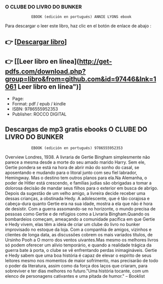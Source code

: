 ### O CLUBE DO LIVRO DO BUNKER
				EBOOK (edición en portugués) ANNIE LYONS ebook

Para descargar o leer este libro, haz clic en el botón de enlace de abajo :

## 👉  [**[Descargar libro](http://get-pdfs.com/download.php?group=libro&from=github.com&id=97446&lnk=1061 "Descargar libro")**]

## 👉  [**[Leer libro en línea](http://get-pdfs.com/download.php?group=libro&from=github.com&id=97446&lnk=1061 Leer libro en línea")**]




* Page: 
* Format: pdf / epub / kindle
* ISBN: 9786555952353
* Publisher: ROCCO DIGITAL

## Descargas de mp3 gratis ebooks O CLUBE DO LIVRO DO BUNKER
				EBOOK (edición en portugués) 9786555952353

Overview
Londres, 1938. A livraria de Gertie Bingham simplesmente não parece a mesma desde a morte do seu amado marido Harry. Sem ele, Gertie pondera se está na hora de abrir mão do sonho do casal, se aposentando e mudando para o litoral junto com seu fiel labrador, Hemingway. Mas o destino tem outros planos para ela.Na Alemanha, o poder de Hitler está crescendo, e famílias judias são obrigadas a tomar a dolorosa decisão de mandar seus filhos para o exterior em busca de abrigo. Depois da sugestão de um velho amigo, a livreira decide receber uma dessas crianças, a obstinada Hedy. A adolescente, que é tão corajosa e cabeça-dura quanto Gertie era na sua idade, mostra a ela que não é hora de desistir. Com a guerra assomando-se no horizonte, o mundo precisa de pessoas como Gertie e de refúgios como a Livraria Bingham.Quando os bombardeios começam, ameaçando a comunidade pacífica em que Gertie e Hedy vivem, elas têm a ideia de criar um clube do livro no bunker improvisado no estoque da loja. Com a companhia de amigos, vizinhos e clientes de longa data, as discussões cobrem os mais variados títulos, de Ursinho Pooh a O morro dos ventos uivantes.Mas mesmo os melhores livros só podem oferecer um alívio temporário, e quando a realidade trágica da guerra bate à porta, o clube se vê enfrentando perdas inimagináveis. Gertie e Hedy sabem que uma boa história é capaz de elevar o espírito de seus leitores mesmo nos momentos de maior sofrimento, mas precisarão de todo o poder da literatura, assim como da força dos laços que criaram, para sobreviver e ter dias melhores no futuro.&quot;Uma história tocante, com um elenco de personagens cativantes e uma pitada de humor.&quot; – Booklist



